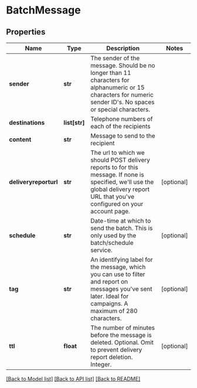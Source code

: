 # BatchMessage

## Properties
Name | Type | Description | Notes
------------ | ------------- | ------------- | -------------
**sender** | **str** | The sender of the message. Should be no longer than 11 characters for alphanumeric or 15 characters for numeric sender ID&#x27;s. No spaces or special characters. | 
**destinations** | **list[str]** | Telephone numbers of each of the recipients | 
**content** | **str** | Message to send to the recipient | 
**deliveryreporturl** | **str** | The url to which we should POST delivery reports to for this message. If none is specified, we&#x27;ll use the global delivery report URL that you&#x27;ve configured on your account page. | [optional] 
**schedule** | **str** | Date-time at which to send the batch. This is only used by the batch/schedule service. | [optional] 
**tag** | **str** | An identifying label for the message, which you can use to filter and report on messages you&#x27;ve sent later. Ideal for campaigns. A maximum of 280 characters. | [optional] 
**ttl** | **float** | The number of minutes before the message is deleted. Optional. Omit to prevent delivery report deletion. Integer. | [optional] 

[[Back to Model list]](../README.md#documentation-for-models) [[Back to API list]](../README.md#documentation-for-api-endpoints) [[Back to README]](../README.md)


